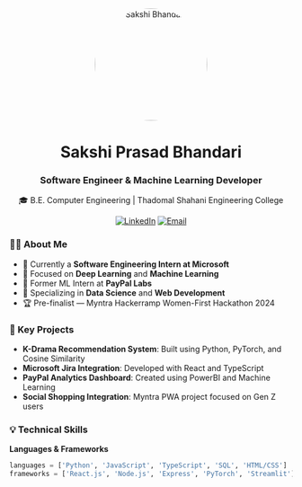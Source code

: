 <div align="center">
  <img src="/lovable-uploads/bf1e4fb0-d4c4-4fcd-9068-3211e823cdd1.png" alt="Sakshi Bhandari" width="200" style="border-radius: 50%;" />
  
  # Sakshi Prasad Bhandari
  ### Software Engineer & Machine Learning Developer
  
  🎓 B.E. Computer Engineering | Thadomal Shahani Engineering College
  
  [![LinkedIn](https://img.shields.io/badge/LinkedIn-Connect-blue?style=for-the-badge&logo=linkedin)](https://www.linkedin.com/in/sakshipb/)
  [![Email](https://img.shields.io/badge/Email-Contact-red?style=for-the-badge&logo=gmail)](mailto:sakshipbsb@gmail.com)
</div>

### 👩‍💻 About Me

- 🔭 Currently a **Software Engineering Intern at Microsoft**
- 🌱 Focused on **Deep Learning** and **Machine Learning**
- 💼 Former ML Intern at **PayPal Labs**
- 🎯 Specializing in **Data Science** and **Web Development**
- 🏆 Pre-finalist — Myntra Hackerramp Women-First Hackathon 2024

### 🚀 Key Projects

- **K-Drama Recommendation System**: Built using Python, PyTorch, and Cosine Similarity
- **Microsoft Jira Integration**: Developed with React and TypeScript
- **PayPal Analytics Dashboard**: Created using PowerBI and Machine Learning
- **Social Shopping Integration**: Myntra PWA project focused on Gen Z users

### 💡 Technical Skills

**Languages & Frameworks**
```python
languages = ['Python', 'JavaScript', 'TypeScript', 'SQL', 'HTML/CSS']
frameworks = ['React.js', 'Node.js', 'Express', 'PyTorch', 'Streamlit']
